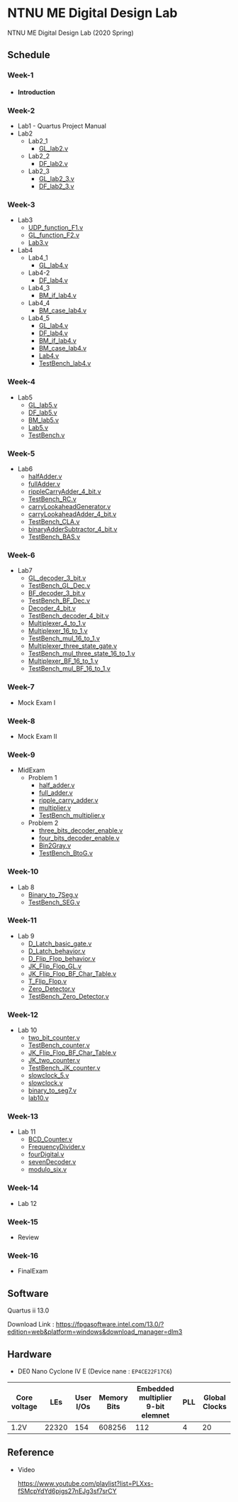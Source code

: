 # NTNU ME Digital Design Lab
NTNU ME Digital Design Lab (2020 Spring)

## Schedule
### Week-1
  * #### Introduction

### Week-2
  * Lab1 - Quartus Project Manual
  * Lab2
    * Lab2_1
      * [GL_lab2.v](Week-2/Lab2_1/GL_lab2.v)
    * Lab2_2
      * [DF_lab2.v](Week-2/Lab2_2/DF_lab2.v)
    * Lab2_3
      * [GL_lab2_3.v](Week-2/Lab2_3/GL_lab2_3.v)
      * [DF_lab2_3.v](Week-2/Lab2_3/DF_lab2_3.v)
### Week-3
  * Lab3
    * [UDP_function_F1.v](Week-3/Lab3/UDP_function_F1.v)
    * [GL_function_F2.v](Week-3/Lab3/GL_function_F2.v)
    * [Lab3.v](Week-3/Lab3/Lab3.v)
  * Lab4
    * Lab4_1
      * [GL_lab4.v](Week-3/Lab4_1/GL_lab4.v)
    * Lab4-2
      * [DF_lab4.v](Week-3/Lab4_2/DF_lab4.v)
    * Lab4_3
      * [BM_if_lab4.v](Week-3/Lab4_3/BM_if_lab4.v)
    * Lab4_4
      * [BM_case_lab4.v](Week-3/Lab4_4/BM_case_lab4.v)
    * Lab4_5
      * [GL_lab4.v](Week-3/Lab4_1/GL_lab4.v)
      * [DF_lab4.v](Week-3/Lab4_2/DF_lab4.v)
      * [BM_if_lab4.v](Week-3/Lab4_3/BM_if_lab4.v)
      * [BM_case_lab4.v](Week-3/Lab4_4/BM_case_lab4.v)
      * [Lab4.v](Week-3/Lab4_5/Lab4.v)
      * [TestBench_lab4.v](Week-3/Lab4_5/TestBench_lab4.v)
### Week-4
  * Lab5
    * [GL_lab5.v](Week-4/GL_lab5.v)
    * [DF_lab5.v](Week-4/DF_lab5.v)
    * [BM_lab5.v](Week-4/BM_lab5.v)
    * [Lab5.v](Week-4/Lab5.v)
    * [TestBench.v](Week-4/TestBench.v)
    
### Week-5
  * Lab6
    * [halfAdder.v](Week-5/halfAdder.v)
    * [fullAdder.v](Week-5/fullAdder.v)
    * [rippleCarryAdder_4_bit.v](Week-5/rippleCarryAdder_4_bit.v)
    * [TestBench_RC.v](Week-5/TestBench_RC.v)
    * [carryLookaheadGenerator.v](Week-5/carryLookaheadGenerator.v)
    * [carryLookaheadAdder_4_bit.v](Week-5/carryLookaheadAdder_4_bit.v)
    * [TestBench_CLA.v](Week-5/TestBench_CLA.v)
    * [binaryAdderSubtractor_4_bit.v](Week-5/binaryAdderSubtractor_4_bit.v)
    * [TestBench_BAS.v](Week-5/TestBench_BAS.v)
    
### Week-6
  * Lab7
    * [GL_decoder_3_bit.v](Week-6/GL_decoder_3_bit.v)
    * [TestBench_GL_Dec.v](Week-6/TestBench_GL_Dec.v)
    * [BF_decoder_3_bit.v](Week-6/BF_decoder_3_bit.v)
    * [TestBench_BF_Dec.v](Week-6/TestBench_BF_Dec.v)
    * [Decoder_4_bit.v](Week-6/Decoder_4_bit.v)
    * [TestBench_decoder_4_bit.v](Week-6/TestBench_decoder_4_bit.v)
    * [Multiplexer_4_to_1.v](Week-6/Multiplexer_4_to_1.v)
    * [Multiplexer_16_to_1.v](Week-6/Multiplexer_16_to_1.v)
    * [TestBench_mul_16_to_1.v](Week-6/TestBench_mul_16_to_1.v)
    * [Multiplexer_three_state_gate.v](Week-6/Multiplexer_three_state_gate.v)
    * [TestBench_mul_three_state_16_to_1.v](Week-6/TestBench_mul_three_state_16_to_1.v)
    * [Multiplexer_BF_16_to_1.v](Week-6/Multiplexer_BF_16_to_1.v)
    * [TestBench_mul_BF_16_to_1.v](Week-6/TestBench_mul_BF_16_to_1.v)
### Week-7
  * Mock Exam I
### Week-8
  * Mock Exam II
### Week-9
  * MidExam
    * Problem 1
      * [half_adder.v](Week-9/Problem1/half_adder.v)
      * [full_adder.v](Week-9/Problem1/full_adder.v)
      * [ripple_carry_adder.v](Week-9/Problem1/ripple_carry_adder.v)
      * [multiplier.v](Week-9/Problem1/multiplier.v)
      * [TestBench_multiplier.v](Week-9/Problem1/TestBench_multiplier.v)
    * Problem 2
      * [three_bits_decoder_enable.v](Week-9/Problem2/three_bits_decoder_enable.v)
      * [four_bits_decoder_enable.v](Week-9/Problem2/four_bits_decoder_enable.v)
      * [Bin2Gray.v](Week-9/Problem2/Bin2Gray.v)
      * [TestBench_BtoG.v](Week-9/Problem2/TestBench_BtoG.v)
### Week-10
  * Lab 8
    * [Binary_to_7Seg.v](Week-10/Binary_to_7Seg.v)
    * [TestBench_SEG.v](Week-10/TestBench_SEG.v)
### Week-11
  * Lab 9
    * [D_Latch_basic_gate.v](Week-11/D_Latch_basic_gate.v)
    * [D_Latch_behavior.v](Week-11/D_Latch_behavior.v)
    * [D_Flip_Flop_behavior.v](Week-11/D_Flip_Flop_behavior.v)
    * [JK_Flip_Flop_GL.v](Week-11/JK_Flip_Flop_GL.v)
    * [JK_Flip_Flop_BF_Char_Table.v](Week-11/JK_Flip_Flop_BF_Char_Table.v)
    * [T_Flip_Flop.v](Week-11/T_Flip_Flop.v)
    * [Zero_Detector.v](Week-11/Zero_Detector.v)
    * [TestBench_Zero_Detector.v](Week-11/TestBench_Zero_Detector.v)
### Week-12
  * Lab 10
    * [two_bit_counter.v](Week-12/two_bit_counter.v)
    * [TestBench_counter.v](Week-12/TestBench_counter.v)
    * [JK_Flip_Flop_BF_Char_Table.v](Week-12/JK_Flip_Flop_BF_Char_Table.v)
    * [JK_two_counter.v](Week-12/JK_two_counter.v)
    * [TestBench_JK_counter.v](Week-12/TestBench_JK_counter.v)
    * [slowclock_5.v](Week-12/slowclock_5.v)
    * [slowclock.v](Week-12/slowclock.v)
    * [binary_to_seg7.v](Week-12/binary_to_seg7.v)
    * [lab10.v](Week-12/lab10.v)
### Week-13
  * Lab 11
    * [BCD_Counter.v](Week-13/BCD_Counter.v)
    * [FrequencyDivider.v](Week-13/FrequencyDivider.v)
    * [fourDigital.v](Week-13/fourDigital.v)
    * [sevenDecoder.v](Week-13/sevenDecoder.v)
    * [modulo_six.v](Week-13/modulo_six.v)
### Week-14
  * Lab 12
### Week-15
  * Review
### Week-16
  * FinalExam
## Software
Quartus ii 13.0

Download Link : https://fpgasoftware.intel.com/13.0/?edition=web&platform=windows&download_manager=dlm3

## Hardware
* DE0 Nano Cyclone IV E (Device nane : `EP4CE22F17C6`)

|Core voltage|LEs|User I/Os|Memory Bits|Embedded multiplier 9-bit elemnet|PLL|Global Clocks|
|-|-|-|-|-|-|-|
|1.2V|22320|154|608256|112|4|20|
## Reference
* Video

    https://www.youtube.com/playlist?list=PLXxs-fSMcpYdYd6pjgs27nEJg3sf7srCY  

